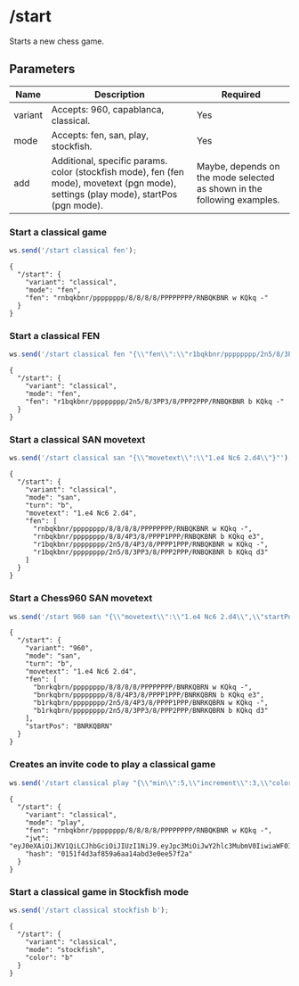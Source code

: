 # /start

Starts a new chess game.

## Parameters

| Name | Description | Required |
| ---- | ----------- | -------- |
| variant | Accepts: 960, capablanca, classical. | Yes |
| mode | Accepts: fen, san, play, stockfish. | Yes |
| add | Additional, specific params. color (stockfish mode), fen (fen mode), movetext (pgn mode), settings (play mode), startPos (pgn mode). | Maybe, depends on the mode selected as shown in the following examples. |

### Start a classical game

```js
ws.send('/start classical fen');
```

```text
{
  "/start": {
    "variant": "classical",
    "mode": "fen",
    "fen": "rnbqkbnr/pppppppp/8/8/8/8/PPPPPPPP/RNBQKBNR w KQkq -"
  }
}
```

### Start a classical FEN

```js
ws.send('/start classical fen "{\\"fen\\":\\"r1bqkbnr/pppppppp/2n5/8/3PP3/8/PPP2PPP/RNBQKBNR b KQkq d3\\"}"');
```

```text
{
  "/start": {
    "variant": "classical",
    "mode": "fen",
    "fen": "r1bqkbnr/pppppppp/2n5/8/3PP3/8/PPP2PPP/RNBQKBNR b KQkq -"
  }
}
```

### Start a classical SAN movetext

```js
ws.send('/start classical san "{\\"movetext\\":\\"1.e4 Nc6 2.d4\\"}"');
```

```text
{
  "/start": {
    "variant": "classical",
    "mode": "san",
    "turn": "b",
    "movetext": "1.e4 Nc6 2.d4",
    "fen": [
      "rnbqkbnr/pppppppp/8/8/8/8/PPPPPPPP/RNBQKBNR w KQkq -",
      "rnbqkbnr/pppppppp/8/8/4P3/8/PPPP1PPP/RNBQKBNR b KQkq e3",
      "r1bqkbnr/pppppppp/2n5/8/4P3/8/PPPP1PPP/RNBQKBNR w KQkq -",
      "r1bqkbnr/pppppppp/2n5/8/3PP3/8/PPP2PPP/RNBQKBNR b KQkq d3"
    ]
  }
}
```

### Start a Chess960 SAN movetext

```js
ws.send('/start 960 san "{\\"movetext\\":\\"1.e4 Nc6 2.d4\\",\\"startPos\\":\\"BNRKQBRN\\"}"');
```

```text
{
  "/start": {
    "variant": "960",
    "mode": "san",
    "turn": "b",
    "movetext": "1.e4 Nc6 2.d4",
    "fen": [
      "bnrkqbrn/pppppppp/8/8/8/8/PPPPPPPP/BNRKQBRN w KQkq -",
      "bnrkqbrn/pppppppp/8/8/4P3/8/PPPP1PPP/BNRKQBRN b KQkq e3",
      "b1rkqbrn/pppppppp/2n5/8/4P3/8/PPPP1PPP/BNRKQBRN w KQkq -",
      "b1rkqbrn/pppppppp/2n5/8/3PP3/8/PPP2PPP/BNRKQBRN b KQkq d3"
    ],
    "startPos": "BNRKQBRN"
  }
}
```

### Creates an invite code to play a classical game

```js
ws.send('/start classical play "{\\"min\\":5,\\"increment\\":3,\\"color\\":\\"w\\",\\"submode\\":\\"friend\\"}"');
```

```text
{
  "/start": {
    "variant": "classical",
    "mode": "play",
    "fen": "rnbqkbnr/pppppppp/8/8/8/8/PPPPPPPP/RNBQKBNR w KQkq -",
    "jwt": "eyJ0eXAiOiJKV1QiLCJhbGciOiJIUzI1NiJ9.eyJpc3MiOiJwY2hlc3MubmV0IiwiaWF0IjoxNjkzOTI5MDUzLCJleHAiOjE2OTM5MzI2NTMsInZhcmlhbnQiOiJjbGFzc2ljYWwiLCJzdWJtb2RlIjoiZnJpZW5kIiwiY29sb3IiOiJ3IiwibWluIjo1LCJpbmNyZW1lbnQiOjMsImZlbiI6InJuYnFrYm5yL3BwcHBwcHBwLzgvOC84LzgvUFBQUFBQUFAvUk5CUUtCTlIgdyBLUWtxIC0ifQ.1rdf1MMR3vsYMDYZ0LroMlTbYRFp3j1ctd1lshW0XV4",
    "hash": "0151f4d3af859a6aa14abd3e0ee57f2a"
  }
}
```

### Start a classical game in Stockfish mode

```js
ws.send('/start classical stockfish b');
```

```text
{
  "/start": {
    "variant": "classical",
    "mode": "stockfish",
    "color": "b"
  }
}
```
